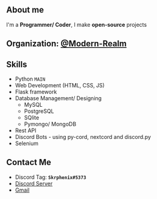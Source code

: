 ## About me
I'm a **Programmer/ Coder**,
I make **open-source** projects

## Organization: [@Modern-Realm](https://github.com/Modern-Realm)

## Skills
- Python `MAIN`
- Web Development (HTML, CSS, JS)
- Flask framework
- Database Management/ Designing
  - MySQL
  - PostgreSQL
  - SQlite
  - Pymongo/ MongoDB
- Rest API
- Discord Bots - using py-cord, nextcord and discord.py
- Selenium

## Contact Me
- Discord Tag: **`Skrphenix#5373`**
- [Discord Server](https://discord.gg/GVMWx5EaAN)
- [Gmail](mailto:saikeerthan.keerthan.9@gmail.com)
